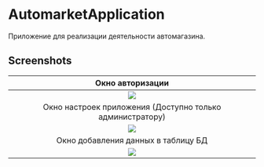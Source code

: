 # AutomarketApplication
Приложение для реализации деятельности автомагазина.

## Screenshots

|Окно авторизации|
|:----------------------------:|
|<img src="https://github.com/SuperJK55/AutomarketApplication/assets/145687949/055588d3-e351-4bf4-9252-1aa6bac8c830">|
|Окно настроек приложения (Доступно только администратору)|
|<img src="https://github.com/SuperJK55/AutomarketApplication/assets/145687949/4789dd5f-3100-41bb-9486-9383a9c45919">|
|Окно добавления данных в таблицу БД|
|<img src="https://github.com/SuperJK55/AutomarketApplication/assets/145687949/ca47556b-765f-46b2-a21f-bc69c2405c6c">|


